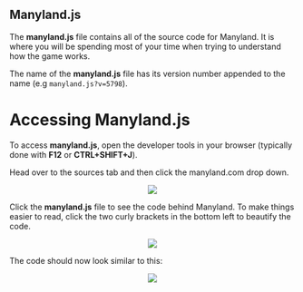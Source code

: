 ## Manyland.js
The **manyland.js** file contains all of the source code for Manyland. It is where you will be spending most of your time when trying to understand how the game works.

The name of the **manyland.js** file has its version number appended to the name (e.g ```manyland.js?v=5798```).

# Accessing Manyland.js

To access **manyland.js**, open the developer tools in your browser (typically done with **F12** or **CTRL+SHIFT+J**). 

Head over to the sources tab and then click the manyland.com drop down.

<div align=center>
<img src="https://i.gyazo.com/84d7ad21fa59c4c2dda2c6be123fef51.png"/>
</div>

Click the **manyland.js** file to see the code behind Manyland. To make things easier to read, click the two curly brackets in the bottom left to beautify the code.

<div align=center>
<img src="https://i.gyazo.com/72e3d08a47bd0ed848a4732f9f0bed71.png"/>
</div>


The code should now look similar to this:

<div align=center>
<img src="https://i.gyazo.com/f81f88d83bc3415c71b525d03475adf7.png"/>
</div>

